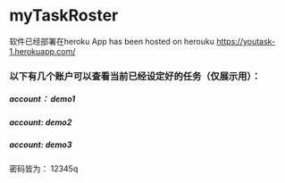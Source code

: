 # myTaskRoster

软件已经部署在heroku
App has been hosted on herouku
<https://youtask-1.herokuapp.com/>


### 以下有几个账户可以查看当前已经设定好的任务（仅展示用）：
##### account： demo1 
##### account: demo2
##### account: demo3

密码皆为： 12345q
